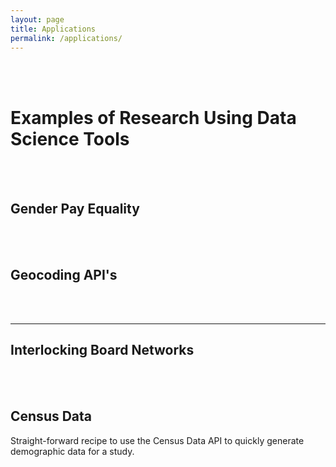 ```yaml
---
layout: page
title: Applications
permalink: /applications/
---
```


<br>
<br>


# Examples of Research Using Data Science Tools



<br>
<br>






<div class="divider"></div>

## Gender Pay Equality








<br>
<br>

<div class="divider"></div>

## Geocoding API's






<br>
<br>

<div class="divider"></div>

-----  


## Interlocking Board Networks





<br>
<br>

<div class="divider"></div>

## Census Data

Straight-forward recipe to use the Census Data API to quickly generate demographic data for a study.


